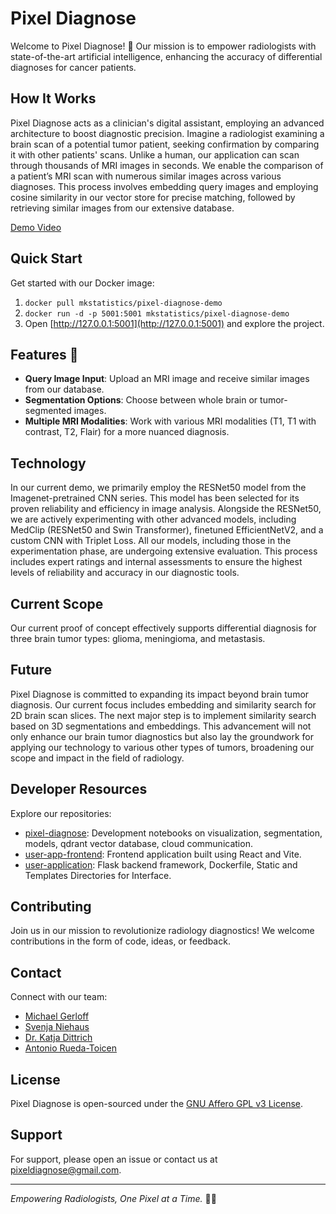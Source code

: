 # Pixel Diagnose

Welcome to Pixel Diagnose! 🧠 Our mission is to empower radiologists with state-of-the-art artificial intelligence, enhancing the accuracy of differential diagnoses for cancer patients.

## How It Works

Pixel Diagnose acts as a clinician's digital assistant, employing an advanced architecture to boost diagnostic precision. Imagine a radiologist examining a brain scan of a potential tumor patient, seeking confirmation by comparing it with other patients' scans. Unlike a human, our application can scan through thousands of MRI images in seconds. We enable the comparison of a patient’s MRI scan with numerous similar images across various diagnoses. This process involves embedding query images and employing cosine similarity in our vector store for precise matching, followed by retrieving similar images from our extensive database.

[Demo Video](https://github.com/pixel-diagnose/.github/assets/75021486/cca21087-eb2b-4be6-85b2-3bdd8e64d5c5)

## Quick Start
Get started with our Docker image:
1. `docker pull mkstatistics/pixel-diagnose-demo`
2. `docker run -d -p 5001:5001 mkstatistics/pixel-diagnose-demo`
3. Open [http://127.0.0.1:5001](http://127.0.0.1:5001) and explore the project.

## Features 🧠

- **Query Image Input**: Upload an MRI image and receive similar images from our database.
- **Segmentation Options**: Choose between whole brain or tumor-segmented images.
- **Multiple MRI Modalities**: Work with various MRI modalities (T1, T1 with contrast, T2, Flair) for a more nuanced diagnosis.

## Technology

In our current demo, we primarily employ the RESNet50 model from the Imagenet-pretrained CNN series. This model has been selected for its proven reliability and efficiency in image analysis. Alongside the RESNet50, we are actively experimenting with other advanced models, including MedClip (RESNet50 and Swin Transformer), finetuned EfficientNetV2, and a custom CNN with Triplet Loss. All our models, including those in the experimentation phase, are undergoing extensive evaluation. This process includes expert ratings and internal assessments to ensure the highest levels of reliability and accuracy in our diagnostic tools.

## Current Scope

Our current proof of concept effectively supports differential diagnosis for three brain tumor types: glioma, meningioma, and metastasis.

## Future

Pixel Diagnose is committed to expanding its impact beyond brain tumor diagnosis. Our current focus includes embedding and similarity search for 2D brain scan slices. The next major step is to implement similarity search based on 3D segmentations and embeddings. This advancement will not only enhance our brain tumor diagnostics but also lay the groundwork for applying our technology to various other types of tumors, broadening our scope and impact in the field of radiology.

## Developer Resources

Explore our repositories:

- [pixel-diagnose](https://github.com/pixel-diagnose/pixel-diagnose): Development notebooks on visualization, segmentation, models, qdrant vector database, cloud communication.
- [user-app-frontend](https://github.com/pixel-diagnose/user-app-frontend): Frontend application built using React and Vite.
- [user-application](https://github.com/pixel-diagnose/user-application): Flask backend framework, Dockerfile, Static and Templates Directories for Interface.

## Contributing

Join us in our mission to revolutionize radiology diagnostics! We welcome contributions in the form of code, ideas, or feedback.

## Contact

Connect with our team:
- [Michael Gerloff](https://www.linkedin.com/in/michael-gerloff/)
- [Svenja Niehaus](https://www.linkedin.com/in/svenja-niehus/)
- [Dr. Katja Dittrich](https://www.linkedin.com/in/katja-dittrich/)
- [Antonio Rueda-Toicen](https://www.linkedin.com/in/antonioruedatoicen/)

## License

Pixel Diagnose is open-sourced under the [GNU Affero GPL v3 License](LICENSE.md).

## Support
For support, please open an issue or contact us at [pixeldiagnose@gmail.com](mailto:pixeldiagnose@gmail.com).

---

*Empowering Radiologists, One Pixel at a Time.* 🧠💡
